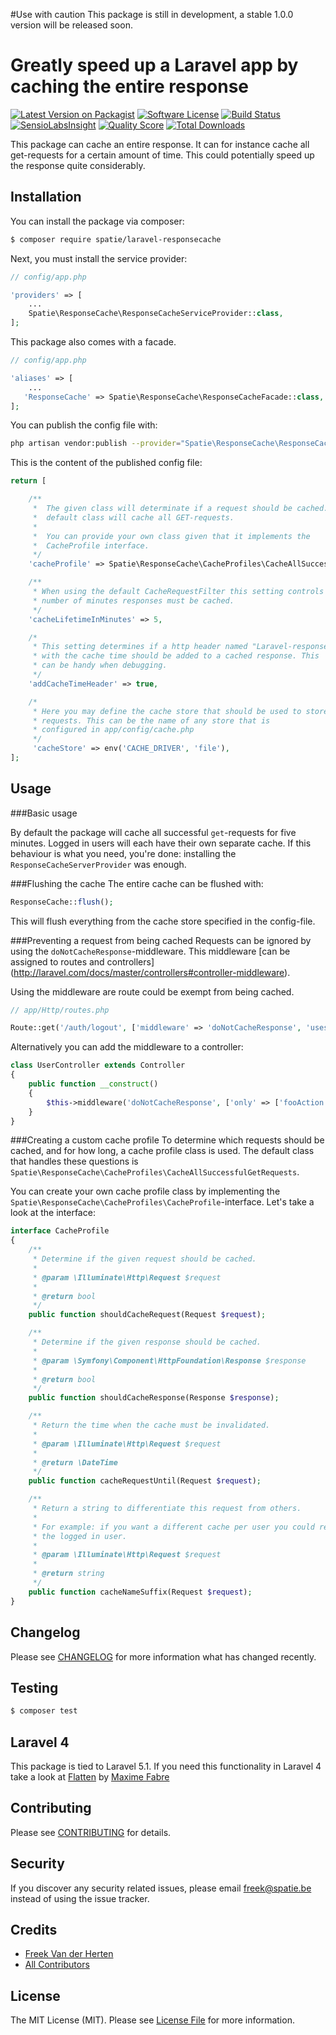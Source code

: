 #Use with caution
This package is still in development, a stable 1.0.0 version will be released soon.

# Greatly speed up a Laravel app by caching the entire response

[![Latest Version on Packagist](https://img.shields.io/packagist/v/spatie/laravel-responsecache.svg?style=flat-square)](https://packagist.org/packages/spatie/laravel-responsecache)
[![Software License](https://img.shields.io/badge/license-MIT-brightgreen.svg?style=flat-square)](LICENSE.md)
[![Build Status](https://img.shields.io/travis/spatie/laravel-responsecache/master.svg?style=flat-square)](https://travis-ci.org/spatie/laravel-responsecache)
[![SensioLabsInsight](https://img.shields.io/sensiolabs/i/2a710105-29e4-410b-892f-6dfb89220172.svg?style=flat-square)](https://insight.sensiolabs.com/projects/2a710105-29e4-410b-892f-6dfb89220172)
[![Quality Score](https://img.shields.io/scrutinizer/g/spatie/laravel-responsecache.svg?style=flat-square)](https://scrutinizer-ci.com/g/spatie/laravel-responsecache)
[![Total Downloads](https://img.shields.io/packagist/dt/spatie/laravel-responsecache.svg?style=flat-square)](https://packagist.org/packages/spatie/laravel-responsecache)

This package can cache an entire response. It can for instance cache all get-requests for a certain amount of time. This could potentially speed up the response quite considerably.

## Installation

You can install the package via composer:
``` bash
$ composer require spatie/laravel-responsecache
```

Next, you must install the service provider:

```php
// config/app.php

'providers' => [
    ...
    Spatie\ResponseCache\ResponseCacheServiceProvider::class,
];
```

This package also comes with a facade.

```php
// config/app.php

'aliases' => [
    ...
   'ResponseCache' => Spatie\ResponseCache\ResponseCacheFacade::class,
];
```

You can publish the config file with:
```bash
php artisan vendor:publish --provider="Spatie\ResponseCache\ResponseCacheServiceProvider"
```

This is the content of the published config file:

```php
return [

    /**
     *  The given class will determinate if a request should be cached. The
     *  default class will cache all GET-requests.
     *
     *  You can provide your own class given that it implements the
     *  CacheProfile interface.
     */
    'cacheProfile' => Spatie\ResponseCache\CacheProfiles\CacheAllSuccessfulGetRequests::class,

    /**
     * When using the default CacheRequestFilter this setting controls the
     * number of minutes responses must be cached.
     */
    'cacheLifetimeInMinutes' => 5,

    /*
     * This setting determines if a http header named "Laravel-responsecache"
     * with the cache time should be added to a cached response. This
     * can be handy when debugging.
     */
    'addCacheTimeHeader' => true,

    /*
     * Here you may define the cache store that should be used to store
     * requests. This can be the name of any store that is
     * configured in app/config/cache.php
     */
     'cacheStore' => env('CACHE_DRIVER', 'file'),
];


```

## Usage

###Basic usage

By default the package will cache all successful `get`-requests for five minutes. 
Logged in users will each have their own separate cache. If this behaviour is what you
 need, you're done: installing the `ResponseCacheServerProvider` was enough.


###Flushing the cache
The entire cache can be flushed with:
```php
ResponseCache::flush();
```
This will flush everything from the cache store specified in the config-file.

###Preventing a request from being cached
Requests can be ignored by using the `doNotCacheResponse`-middleware. 
This middleware [can be assigned to routes and controllers]
(http://laravel.com/docs/master/controllers#controller-middleware).

Using the middleware are route could be exempt from being cached.

```php
// app/Http/routes.php

Route::get('/auth/logout', ['middleware' => 'doNotCacheResponse', 'uses' => 'AuthController@getLogout']);
```

Alternatively you can add the middleware to a controller:

```php
class UserController extends Controller
{
    public function __construct()
    {
        $this->middleware('doNotCacheResponse', ['only' => ['fooAction', 'barAction']]);
    }
}
```


###Creating a custom cache profile
To determine which requests should be cached, and for how long, a cache profile class is used. 
The default class that handles these questions is `Spatie\ResponseCache\CacheProfiles\CacheAllSuccessfulGetRequests`. 

You can create your own cache profile class by implementing the `
Spatie\ResponseCache\CacheProfiles\CacheProfile`-interface. Let's take a look at the interface:

```php
interface CacheProfile
{
    /**
     * Determine if the given request should be cached.
     *
     * @param \Illuminate\Http\Request $request
     *
     * @return bool
     */
    public function shouldCacheRequest(Request $request);

    /**
     * Determine if the given response should be cached.
     *
     * @param \Symfony\Component\HttpFoundation\Response $response
     *
     * @return bool
     */
    public function shouldCacheResponse(Response $response);

    /**
     * Return the time when the cache must be invalidated.
     *
     * @param \Illuminate\Http\Request $request
     *
     * @return \DateTime
     */
    public function cacheRequestUntil(Request $request);

    /**
     * Return a string to differentiate this request from others.
     *
     * For example: if you want a different cache per user you could return the id of
     * the logged in user.
     *
     * @param \Illuminate\Http\Request $request
     *
     * @return string
     */
    public function cacheNameSuffix(Request $request);
}
```

## Changelog

Please see [CHANGELOG](CHANGELOG.md) for more information what has changed recently.

## Testing

``` bash
$ composer test
```

## Laravel 4
This package is tied to Laravel 5.1. If you need this functionality in Laravel 4
take a look at [Flatten](https://github.com/Anahkiasen/flatten) by [Maxime Fabre](https://twitter.com/Anahkiasen)

## Contributing

Please see [CONTRIBUTING](CONTRIBUTING.md) for details.

## Security

If you discover any security related issues, please email freek@spatie.be instead of using the issue tracker.

## Credits

- [Freek Van der Herten](https://github.com/freekmurze)
- [All Contributors](../../contributors)

## License

The MIT License (MIT). Please see [License File](LICENSE.md) for more information.
